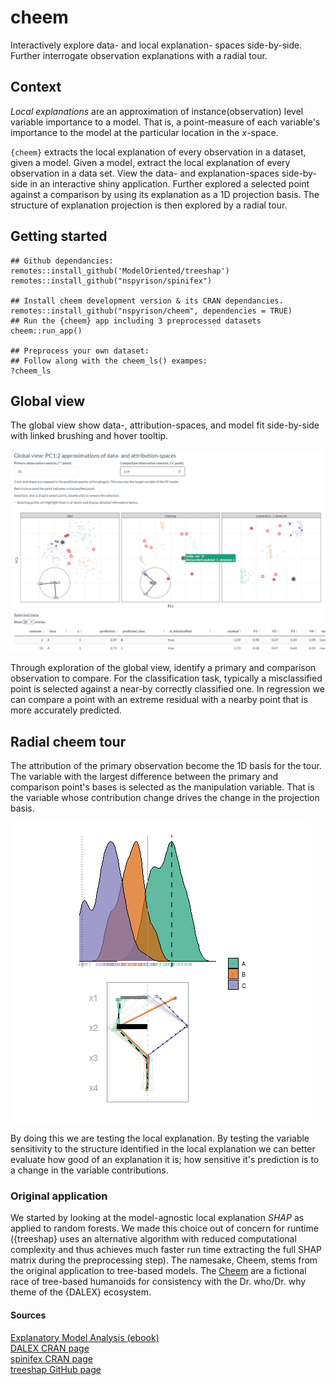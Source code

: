 # __cheem__

Interactively explore data- and local explanation- spaces side-by-side. Further interrogate observation explanations with a radial tour.

## Context

_Local explanations_ are an approximation of instance(observation) level variable importance to a model. That is, a point-measure of each variable's importance to the model at the particular location in the _x_-space.

`{cheem}` extracts the local explanation of every observation in a dataset, given a model. Given a model, extract the local explanation of every observation in a data set. View the data- and explanation-spaces side-by-side in an interactive shiny application. Further explored a selected point against a comparison by using its explanation as a 1D projection basis. The structure of explanation projection is then explored by a radial tour.

## Getting started

```
## Github dependancies:
remotes::install_github('ModelOriented/treeshap')
remotes::install_github("nspyrison/spinifex")

## Install cheem development version & its CRAN dependancies.
remotes::install_github("nspyrison/cheem", dependencies = TRUE)
## Run the {cheem} app including 3 preprocessed datasets
cheem::run_app()

## Preprocess your own dataset:
## Follow along with the cheem_ls() exampes:
?cheem_ls
```

## Global view

The global view show data-, attribution-spaces, and model fit side-by-side with linked brushing and hover tooltip.

![](https://github.com/nspyrison/cheem/blob/main/ignore/global_view_toy_class.PNG?raw=true)

Through exploration of the global view, identify a primary and comparison observation to compare. For the classification task, typically a misclassified point is selected against a near-by correctly classified one. In regression we can compare a point with an extreme residual with a nearby point that is more accurately predicted.


## Radial cheem tour

The attribution of the primary observation become the 1D basis for the tour. The variable with the largest difference between the primary and comparison point's bases is selected as the manipulation variable. That is the variable whose contribution change drives the change in the projection basis.

![](https://github.com/nspyrison/cheem/blob/main/ignore/radial_cheem_tour_toy_class.gif?raw=true)

By doing this we are testing the local explanation. By testing the variable sensitivity to the structure identified in the local explanation we can better evaluate how good of an explanation it is; how sensitive it's prediction is to a change in the variable contributions.


### Original application

We started by looking at the model-agnostic local explanation _SHAP_ as applied to random forests. We made this choice out of concern for runtime ({treeshap} uses an  alternative algorithm with reduced computational complexity and thus achieves much faster run time extracting the full SHAP matrix during the preprocessing step). The namesake, Cheem, stems from the original application to tree-based models. The [Cheem](https://tardis.fandom.com/wiki/Tree_of_Cheem) are a fictional race of tree-based humanoids for consistency with the Dr. who/Dr. why theme of the {DALEX} ecosystem.

<!---
### Extensions

18 Sept, 2021, Generalizing the code-base will likely take the order of:

1. Extend the scope of random forest models; from only {randomForest} to all RF models handled by {treeshap}.\
2. Extend the scope of local explanations; from {treeshap} SHAP values to all local explanations handled by {DALEX}.\
--->


#### Sources

[Explanatory Model Analysis (ebook)](https://ema.drwhy.ai/shapley.html#SHAPRcode) \
[DALEX CRAN page](https://CRAN.R-project.org/package=DALEX) \
[spinifex CRAN page](https://cran.r-project.org/package=spinifex) \
[treeshap GitHub page](https://github.com/ModelOriented/treeshap) 
